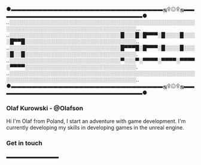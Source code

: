 ### 
●▬▬▬▬▬▬▬▬▬▬▬▬▬▬▬▬▬▬▬▬▬▬▬▬▬▬▬▬▬ஜ۩۞۩ஜ▬▬▬▬▬▬▬▬▬▬▬▬▬▬▬▬▬▬▬▬▬▬▬▬▬▬▬▬●
..░░░░░░░░░░░░░░░░░░░░░░░░░░░░░░░░░░░░░░░░░░░░░░░░░░░░░░░░░░░░░░░░░░░░░░░░░░░░░░░░░░░░░...
..░░░░░░░░░░░░░░░░░░░░░░░░░░░░░░█░░░█░█▀▀▀░█░░░░█░░░░█▀▀█░░░░░░░░░░░░░░░░░░░░░░░░░░░░░░..
..░░░░░░░░░░░░░░░░░░░░░░░░░░░░░░█▀▀▀█░█▀▀▀░█░░░░█░░░░█░░█░░░░░░░░░░░░░░░░░░░░░░░░░░░░░░.
..░░░░░░░░░░░░░░░░░░░░░░░░░░░░░░▀░░░▀░▀▀▀▀░▀▀▀▀░▀▀▀▀░▀▀▀▀░░░░░░░░░░░░░░░░░░░░░░░░░░░░░░.
..░░░░░░░░░░░░░░░░░░░░░░░░░░░░░░░░░░░░░░░░░░░░░░░░░░░░░░░░░░░░░░░░░░░░░░░░░░░░░░░░░░░░░..
●▬▬▬▬▬▬▬▬▬▬▬▬▬▬▬▬▬▬▬▬▬▬▬▬▬▬▬▬▬ஜ۩۞۩ஜ▬▬▬▬▬▬▬▬▬▬▬▬▬▬▬▬▬▬▬▬▬▬▬▬▬▬▬▬●

### Olaf Kurowski - @Olafson
Hi I'm Olaf from Poland, I start an adventure with game development. I'm currently developing my skills in developing games in the unreal engine. 



### Get in touch
▬▬▬▬▬▬▬▬▬▬
